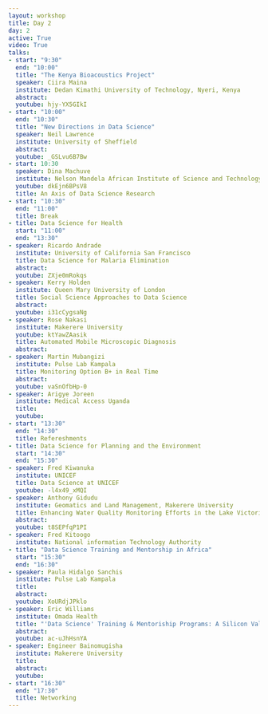 ```yaml
---
layout: workshop
title: Day 2
day: 2
active: True
video: True
talks:
- start: "9:30"
  end: "10:00"
  title: "The Kenya Bioacoustics Project"
  speaker: Ciira Maina
  institute: Dedan Kimathi University of Technology, Nyeri, Kenya
  abstract:
  youtube: hjy-YX5GIkI
- start: "10:00"
  end: "10:30"
  title: "New Directions in Data Science"
  speaker: Neil Lawrence
  institute: University of Sheffield
  abstract:
  youtube: _GSLvu6B7Bw
- start: 10:30
  speaker: Dina Machuve
  institute: Nelson Mandela African Institute of Science and Technology
  youtube: dkEjn6BPsV8
  title: An Axis of Data Science Research
- start: "10:30"
  end: "11:00"
  title: Break
- title: Data Science for Health
  start: "11:00"
  end: "13:30"
- speaker: Ricardo Andrade
  institute: University of California San Francisco
  title: Data Science for Malaria Elimination
  abstract:
  youtube: ZXje0mRokqs
- speaker: Kerry Holden
  institute: Queen Mary University of London
  title: Social Science Approaches to Data Science
  abstract:
  youtube: i31cCygsaNg
- speaker: Rose Nakasi
  institute: Makerere University
  youtube: ktYawZAasik
  title: Automated Mobile Microscopic Diagnosis
  abstract:
- speaker: Martin Mubangizi
  institute: Pulse Lab Kampala
  title: Monitoring Option B+ in Real Time
  abstract:
  youtube: vaSnOfbHp-0
- speaker: Arigye Joreen
  institute: Medical Access Uganda
  title:
  youtube:
- start: "13:30"
  end: "14:30"
  title: Refereshments
- title: Data Science for Planning and the Environment
  start: "14:30"
  end: "15:30"
- speaker: Fred Kiwanuka
  institute: UNICEF
  title: Data Science at UNICEF
  youtube: -l4x49_xMQI
- speaker: Anthony Gidudu
  institute: Geomatics and Land Management, Makerere University
  title: Enhancing Water Quality Monitoring Efforts in the Lake Victoria Using Satellite Imagery
  abstract:
  youtube: t8SEPfqP1PI
- speaker: Fred Kitoogo
  institute: National information Technology Authority
- title: "Data Science Training and Mentorship in Africa"
  start: "15:30"
  end: "16:30"
- speaker: Paula Hidalgo Sanchis
  institute: Pulse Lab Kampala
  title: 
  abstract:
  youtube: XoURdjJPklo
- speaker: Eric Williams
  institute: Omada Health
  title: "'Data Science' Training & Mentoriship Programs: A Silicon Valley Hiring Manager Perspective"
  abstract:
  youtube: ac-uJhHsnYA
- speaker: Engineer Bainomugisha
  institute: Makerere University
  title: 
  abstract:
  youtube:
- start: "16:30"
  end: "17:30"
  title: Networking
---
```


